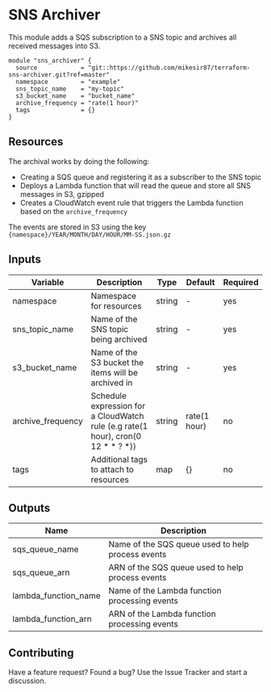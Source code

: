 # SNS Archiver

This module adds a SQS subscription to a SNS topic and archives all received messages into S3.

```hcl
module "sns_archiver" {
  source            = "git::https://github.com/mikesir87/terraform-sns-archiver.git?ref=master"
  namespace         = "example"
  sns_topic_name    = "my-topic"
  s3_bucket_name    = "bucket_name"
  archive_frequency = "rate(1 hour)"
  tags              = {}
}
```

## Resources

The archival works by doing the following:

- Creating a SQS queue and registering it as a subscriber to the SNS topic
- Deploys a Lambda function that will read the queue and store all SNS messages in S3, gzipped
- Creates a CloudWatch event rule that triggers the Lambda function based on the `archive_frequency`

The events are stored in S3 using the key `{namespace}/YEAR/MONTH/DAY/HOUR/MM-SS.json.gz`


## Inputs

| Variable | Description | Type | Default | Required |
| -------- | ----------- | ---- | ------- | -------- |
| namespace | Namespace for resources | string | - | yes |
| sns_topic_name | Name of the SNS topic being archived | string | - | yes |
| s3_bucket_name | Name of the S3 bucket the items will be archived in | string | - | yes |
| archive_frequency | Schedule expression for a CloudWatch rule (e.g rate(1 hour), cron(0 12 * * ? *)) | string | rate(1 hour) | no |
| tags | Additional tags to attach to resources | map | {} | no |


## Outputs

| Name | Description |
| ---- | ----------- |
| sqs_queue_name | Name of the SQS queue used to help process events |
| sqs_queue_arn  | ARN of the SQS queue used to help process events |
| lambda_function_name | Name of the Lambda function processing events  |
| lambda_function_arn  | ARN of the Lambda function processing events  |



## Contributing

Have a feature request? Found a bug? Use the Issue Tracker and start a discussion.
